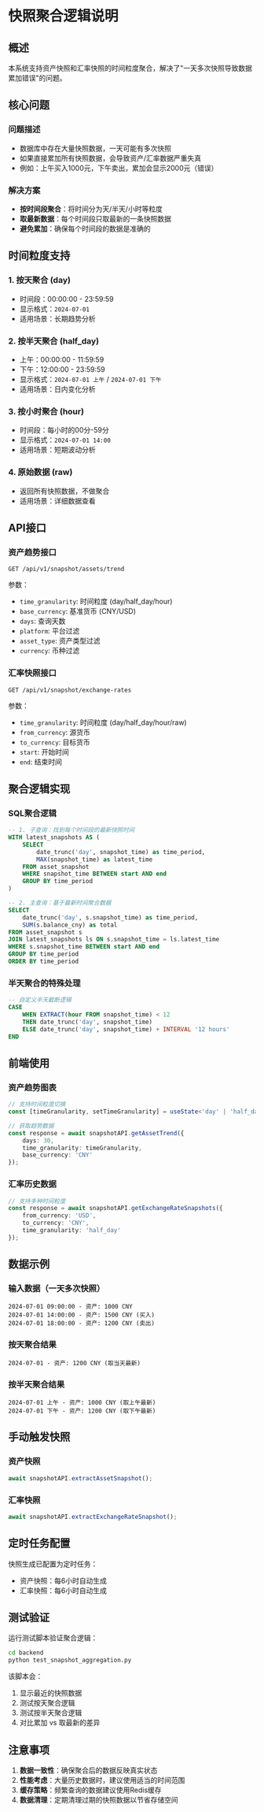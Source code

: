 # 快照聚合逻辑说明

## 概述

本系统支持资产快照和汇率快照的时间粒度聚合，解决了"一天多次快照导致数据累加错误"的问题。

## 核心问题

### 问题描述
- 数据库中存在大量快照数据，一天可能有多次快照
- 如果直接累加所有快照数据，会导致资产/汇率数据严重失真
- 例如：上午买入1000元，下午卖出，累加会显示2000元（错误）

### 解决方案
- **按时间段聚合**：将时间分为天/半天/小时等粒度
- **取最新数据**：每个时间段只取最新的一条快照数据
- **避免累加**：确保每个时间段的数据是准确的

## 时间粒度支持

### 1. 按天聚合 (day)
- 时间段：00:00:00 - 23:59:59
- 显示格式：`2024-07-01`
- 适用场景：长期趋势分析

### 2. 按半天聚合 (half_day)
- 上午：00:00:00 - 11:59:59
- 下午：12:00:00 - 23:59:59
- 显示格式：`2024-07-01 上午` / `2024-07-01 下午`
- 适用场景：日内变化分析

### 3. 按小时聚合 (hour)
- 时间段：每小时的00分-59分
- 显示格式：`2024-07-01 14:00`
- 适用场景：短期波动分析

### 4. 原始数据 (raw)
- 返回所有快照数据，不做聚合
- 适用场景：详细数据查看

## API接口

### 资产趋势接口
```
GET /api/v1/snapshot/assets/trend
```

参数：
- `time_granularity`: 时间粒度 (day/half_day/hour)
- `base_currency`: 基准货币 (CNY/USD)
- `days`: 查询天数
- `platform`: 平台过滤
- `asset_type`: 资产类型过滤
- `currency`: 币种过滤

### 汇率快照接口
```
GET /api/v1/snapshot/exchange-rates
```

参数：
- `time_granularity`: 时间粒度 (day/half_day/hour/raw)
- `from_currency`: 源货币
- `to_currency`: 目标货币
- `start`: 开始时间
- `end`: 结束时间

## 聚合逻辑实现

### SQL聚合逻辑
```sql
-- 1. 子查询：找到每个时间段的最新快照时间
WITH latest_snapshots AS (
    SELECT 
        date_trunc('day', snapshot_time) as time_period,
        MAX(snapshot_time) as latest_time
    FROM asset_snapshot
    WHERE snapshot_time BETWEEN start AND end
    GROUP BY time_period
)

-- 2. 主查询：基于最新时间聚合数据
SELECT 
    date_trunc('day', s.snapshot_time) as time_period,
    SUM(s.balance_cny) as total
FROM asset_snapshot s
JOIN latest_snapshots ls ON s.snapshot_time = ls.latest_time
WHERE s.snapshot_time BETWEEN start AND end
GROUP BY time_period
ORDER BY time_period
```

### 半天聚合的特殊处理
```sql
-- 自定义半天截断逻辑
CASE 
    WHEN EXTRACT(hour FROM snapshot_time) < 12 
    THEN date_trunc('day', snapshot_time)
    ELSE date_trunc('day', snapshot_time) + INTERVAL '12 hours'
END
```

## 前端使用

### 资产趋势图表
```typescript
// 支持时间粒度切换
const [timeGranularity, setTimeGranularity] = useState<'day' | 'half_day' | 'hour'>('day');

// 获取趋势数据
const response = await snapshotAPI.getAssetTrend({
    days: 30,
    time_granularity: timeGranularity,
    base_currency: 'CNY'
});
```

### 汇率历史数据
```typescript
// 支持多种时间粒度
const response = await snapshotAPI.getExchangeRateSnapshots({
    from_currency: 'USD',
    to_currency: 'CNY',
    time_granularity: 'half_day'
});
```

## 数据示例

### 输入数据（一天多次快照）
```
2024-07-01 09:00:00 - 资产: 1000 CNY
2024-07-01 14:00:00 - 资产: 1500 CNY (买入)
2024-07-01 18:00:00 - 资产: 1200 CNY (卖出)
```

### 按天聚合结果
```
2024-07-01 - 资产: 1200 CNY (取当天最新)
```

### 按半天聚合结果
```
2024-07-01 上午 - 资产: 1000 CNY (取上午最新)
2024-07-01 下午 - 资产: 1200 CNY (取下午最新)
```

## 手动触发快照

### 资产快照
```typescript
await snapshotAPI.extractAssetSnapshot();
```

### 汇率快照
```typescript
await snapshotAPI.extractExchangeRateSnapshot();
```

## 定时任务配置

快照生成已配置为定时任务：
- 资产快照：每6小时自动生成
- 汇率快照：每6小时自动生成

## 测试验证

运行测试脚本验证聚合逻辑：
```bash
cd backend
python test_snapshot_aggregation.py
```

该脚本会：
1. 显示最近的快照数据
2. 测试按天聚合逻辑
3. 测试按半天聚合逻辑
4. 对比累加 vs 取最新的差异

## 注意事项

1. **数据一致性**：确保聚合后的数据反映真实状态
2. **性能考虑**：大量历史数据时，建议使用适当的时间范围
3. **缓存策略**：频繁查询的数据建议使用Redis缓存
4. **数据清理**：定期清理过期的快照数据以节省存储空间